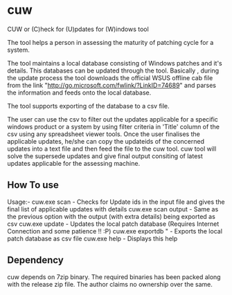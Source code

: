 # cuw

CUW or (C)heck for (U)pdates for (W)indows tool

The tool helps a person in assessing the maturity of patching cycle for a system.

The tool maintains a local database consisting of Windows patches and it's details. This databases can be updated through the tool.
Basically , during the update process the tool downloads the official WSUS offline cab file from the link "http://go.microsoft.com/fwlink/?LinkID=74689" and parses the information and feeds onto the local database.

The tool supports exporting of the database to a csv file.

The user can use the csv to filter out the updates applicable for a specific windows product or a system by using filter criteria in 'Title' column of the csv using any spreadsheet viewer tools. Once the user finalises the applicable updates, he/she can copy the updateids of the concerned updates into a text file and then feed the file to the cuw tool. cuw tool will solve the supersede updates and give final output consiting of latest updates applicable for the assessing machine.


How To use
-----------

Usage:-
        cuw.exe scan <filename with updateids> - Checks for Update ids in the input file and gives the final list of applicable updates with details
        cuw.exe scan <filename with updateids> output <output file name> - Same as the previous option with the output (with extra details) being exported as csv
        cuw.exe update - Updates the local patch database (Requires Internet Connection and some patience !! :P)
        cuw.exe exportdb <filename of the exported csv>" - Exports the local patch database as csv file
        cuw.exe help  -  Displays this help
  
 Dependency
 ----------
 
 cuw depends on 7zip binary. 
 The required binaries has been packed along with the release zip file. The author claims no ownership over the same.
